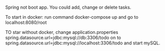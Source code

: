 Spring not boot app. You could add, change or delete tasks.

To start in docker: run command docker-compose up and go to localhost:8080/root

TO star without docker, change application.properties spring.datasource.url=jdbc:mysql://db:3306/todo on to spring.datasource.url=jdbc:mysql://localhost:3306/todo and start mySQL.
